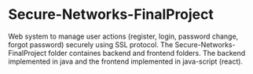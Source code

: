 # Secure-Networks-FinalProject

Web system to manage user actions (register, login, password change, forgot password) securely using SSL protocol.
The Secure-Networks-FinalProject folder containes backend and frontend folders.
The backend implemented in java and the frontend implemented in java-script (react).
